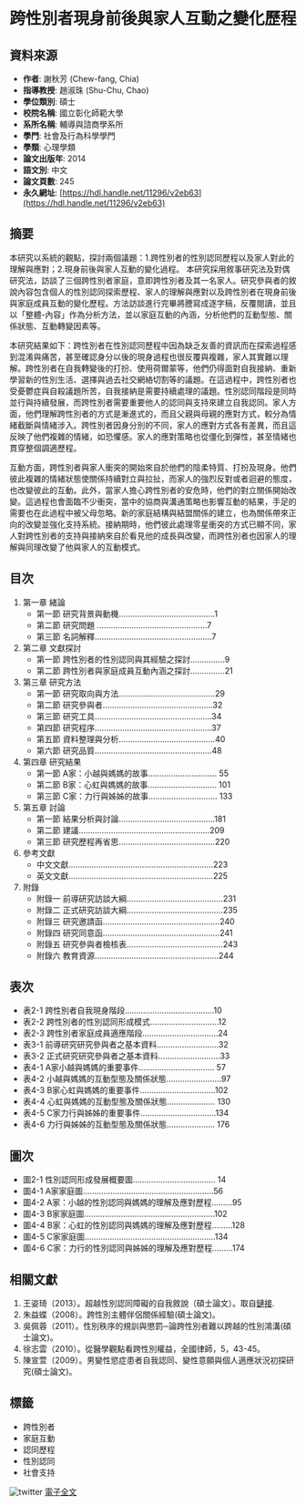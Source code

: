 # 跨性別者現身前後與家人互動之變化歷程

## 資料來源
- **作者**: 謝秋芳 (Chew-fang, Chia)
- **指導教授**: 趙淑珠 (Shu-Chu, Chao)
- **學位類別**: 碩士
- **校院名稱**: 國立彰化師範大學
- **系所名稱**: 輔導與諮商學系所
- **學門**: 社會及行為科學學門
- **學類**: 心理學類
- **論文出版年**: 2014
- **語文別**: 中文
- **論文頁數**: 245
- **永久網址**: [https://hdl.handle.net/11296/v2eb63](https://hdl.handle.net/11296/v2eb63)

## 摘要
本研究以系統的觀點，探討兩個議題：1.跨性別者的性別認同歷程以及家人對此的理解與應對；2.現身前後與家人互動的變化過程。 本研究採用敘事研究法及對偶研究法，訪談了三個跨性別者家庭，意即跨性別者及其一名家人。研究參與者的敘說內容包含個人的性別認同探索歷程、家人的理解與應對以及跨性別者在現身前後與家庭成員互動的變化歷程。方法訪談進行完畢將謄寫成逐字稿，反覆閱讀，並且以「整體-內容」作為分析方法，並以家庭互動的內涵，分析他們的互動型態、關係狀態、互動轉變因素等。 

本研究結果如下：跨性別者在性別認同歷程中因為缺乏友善的資訊而在探索過程感到混淆與痛苦，甚至確認身分以後的現身過程也很反覆與複雜，家人其實難以理解。跨性別者在自我轉變後的打扮、使用荷爾蒙等，他們仍得面對自我接納、重新學習新的性別生活、選擇與過去社交網絡切割等的議題。在這過程中，跨性別者也受憂鬱症與自殺議題所苦，自我接納是需要持續處理的議題。性別認同階段是同時並行與持續發展，而跨性別者需要重要他人的認同與支持來建立自我認同。家人方面，他們理解跨性別者的方式是漸進式的，而且父親與母親的應對方式，較分為情緒截斷與情緒涉入。跨性別者因身分別的不同，家人的應對方式各有差異，而且這反映了他們複雜的情緒，如恐懼感。家人的應對策略也從僵化到彈性，甚至情緒也貫穿整個調適歷程。 

互動方面，跨性別者與家人衝突的開始來自於他們的陰柔特質、打扮及現身。他們彼此複雜的情緒狀態使關係持續對立與拉扯，而家人的強烈反對或者迴避的態度，也改變彼此的互動。此外，當家人擔心跨性別者的安危時，他們的對立關係開始改變。這過程也會面臨不少衝突，當中的協商與溝通策略也影響互動的結果，手足的需要也在此過程中被父母忽略。新的家庭結構與結盟關係的建立，也為關係帶來正向的改變並強化支持系統。接納期時，他們彼此處理零星衝突的方式已顯不同，家人對跨性別者的支持與接納來自於看見他的成長與改變，而跨性別者也因家人的理解與同理改變了他與家人的互動模式。

## 目次
1. 第一章 緒論
   - 第一節 研究背景與動機……………………………………1
   - 第二節 研究問題 …………………………………………7
   - 第三節 名詞解釋……………………………………………7
2. 第二章 文獻探討
   - 第一節 跨性別者的性別認同與其經驗之探討……………9
   - 第二節 跨性別者與家庭成員互動內涵之探討……………21
3. 第三章 研究方法
   - 第一節 研究取向與方法……………………………………29
   - 第二節 研究參與者…………………………………………32
   - 第三節 研究工具……………………………………………34
   - 第四節 研究程序……………………………………………37
   - 第五節 資料整理與分析……………………………………40
   - 第六節 研究品質……………………………………………48
4. 第四章 研究結果
   - 第一節 A家：小越與媽媽的故事………………………… 55
   - 第二節 B家：心虹與媽媽的故事………………………… 101
   - 第三節 C家：力行與姊姊的故事………………………… 133
5. 第五章 討論
   - 第一節 結果分析與討論……………………………………181
   - 第二節 建議…………………………………………………209
   - 第三節 研究歷程再省思……………………………………220
6. 參考文獻
   - 中文文獻………………………………………………………223
   - 英文文獻………………………………………………………225
7. 附錄
   - 附錄一 前導研究訪談大綱……………………………………231
   - 附錄二 正式研究訪談大綱……………………………………235
   - 附錄三 研究邀請函……………………………………………240
   - 附錄四 研究同意函……………………………………………241
   - 附錄五 研究參與者檢核表……………………………………243
   - 附錄六 教育資源………………………………………………244

## 表次
- 表2-1 跨性別者自我現身階段…………………………………10
- 表2-2 跨性別者的性別認同形成模式…………………………12
- 表2-3 跨性別者家庭成員適應階段……………………………24
- 表3-1 前導研究研究參與者之基本資料………………………32
- 表3-2 正式研究研究參與者之基本資料………………………33
- 表4-1 A家小越與媽媽的重要事件…………………………… 57
- 表4-2 小越與媽媽的互動型態及關係狀態……………………97
- 表4-3 B家心虹與媽媽的重要事件……………………………102
- 表4-4 心虹與媽媽的互動型態及關係狀態………………… 130
- 表4-5 C家力行與姊姊的重要事件……………………………134
- 表4-6 力行與姊姊的互動型態及關係狀態………………… 176

## 圖次
- 圖2-1 性別認同形成發展概要圖……………………………… 14
- 圖4-1 A家家庭圖…………………………………………………56
- 圖4-2 A家：小越的性別認同與媽媽的理解及應對歷程………95
- 圖4-3 B家家庭圖…………………………………………………102
- 圖4-4 B家：心虹的性別認同與媽媽的理解及應對歷程………128
- 圖4-5 C家家庭圖…………………………………………………134
- 圖4-6 C家：力行的性別認同與姊姊的理解及應對歷程………174

## 相關文獻
1. 王姿琦（2013）。超越性別認同障礙的自我敘說（碩士論文）。取自[鏈接](http://140.127.53.10/cgi-bin/cdrfb3/gsweb.cgi?o=dstdcdr&;i=sid=%22G00M9900021%22).
2. 朱益蝶（2008）。跨性別主體伴侶關係經驗(碩士論文)。
3. 吳佩蓉（2011）。性別秩序的規訓與懲罰─論跨性別者難以跨越的性別鴻溝(碩士論文)。
4. 徐志雲（2010）。從醫學觀點看跨性別權益，全國律師，5，43-45。
5. 陳宣萱（2009）。男變性慾症患者自我認同、變性意願與個人適應狀況初探研究(碩士論文)。

## 標籤
- 跨性別者
- 家庭互動
- 認同歷程
- 性別認同
- 社會支持

![twitter](/gs32/images/extgraphe/func_twitter.gif)
[電子全文](#XXX "電子全文")